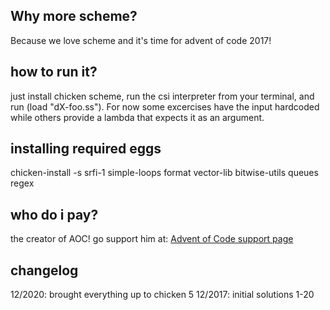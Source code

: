 ## Why more scheme?
Because we love scheme and it's time for advent of code 2017!

## how to run it?
just install chicken scheme, run the csi interpreter from your terminal, 
and run (load "dX-foo.ss"). For now some excercises have the input hardcoded
while others provide a lambda that expects it as an argument.

## installing required eggs
chicken-install -s srfi-1 simple-loops format vector-lib bitwise-utils queues regex

## who do i pay?
the creator of AOC! go support him at: 
[Advent of Code support page](http://adventofcode.com/2017/support)

## changelog
12/2020: brought everything up to chicken 5
12/2017: initial solutions 1-20
